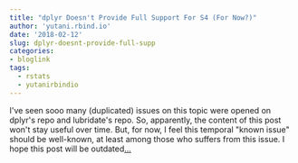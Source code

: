 ```yaml
---
title: "dplyr Doesn't Provide Full Support For S4 (For Now?)"
author: 'yutani.rbind.io'
date: '2018-02-12'
slug: dplyr-doesnt-provide-full-supp
categories:
- bloglink
tags:
  - rstats
  - yutanirbindio
---
```


I've seen sooo many (duplicated) issues on this topic were opened on dplyr's repo and lubridate's repo. So, apparently, the content of this post won't stay useful over time. But, for now, I feel this temporal "known issue" should be well-known, at least among those who suffers from this issue. I hope this post will be outdated[... <i class="fas fa-external-link-alt"></i>](https://yutani.rbind.io/post/2018-02-12-dplyr-S4/)

